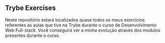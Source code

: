 ## Trybe Exercises 

Neste repositório estará localizados quase todos os meus exercícios referentes as aulas que tive na Trybe durante o curso de Desenvolvimento Web Full-stack. Você conseguirá ver a minha evolução através dos modulos presentes durante o curso.
